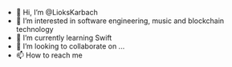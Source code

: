 - 👋 Hi, I’m @LioksKarbach
- 👀 I’m interested in software engineering, music and blockchain technology
- 🌱 I’m currently learning Swift
- 💞️ I’m looking to collaborate on ...
- 📫 How to reach me 

<!---
LioksKarbach/LioksKarbach is a ✨ special ✨ repository because its `README.md` (this file) appears on your GitHub profile.
You can click the Preview link to take a look at your changes.
--->

